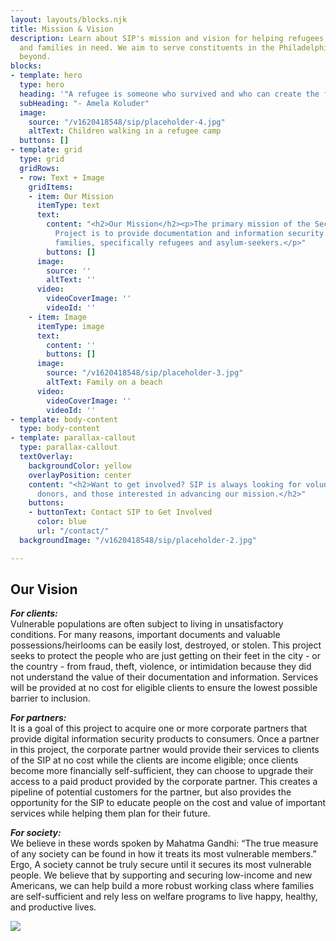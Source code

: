```yaml
---
layout: layouts/blocks.njk
title: Mission & Vision
description: Learn about SIP's mission and vision for helping refugees, asylum-seekers,
  and families in need. We aim to serve constituents in the Philadelphia area and
  beyond.
blocks:
- template: hero
  type: hero
  heading: '"A refugee is someone who survived and who can create the future."'
  subHeading: "- Amela Koluder"
  image:
    source: "/v1620418548/sip/placeholder-4.jpg"
    altText: Children walking in a refugee camp
  buttons: []
- template: grid
  type: grid
  gridRows:
  - row: Text + Image
    gridItems:
    - item: Our Mission
      itemType: text
      text:
        content: "<h2>Our Mission</h2><p>The primary mission of the Secure Information
          Project is to provide documentation and information security for vulnerable
          families, specifically refugees and asylum-seekers.</p>"
        buttons: []
      image:
        source: ''
        altText: ''
      video:
        videoCoverImage: ''
        videoId: ''
    - item: Image
      itemType: image
      text:
        content: ''
        buttons: []
      image:
        source: "/v1620418548/sip/placeholder-3.jpg"
        altText: Family on a beach
      video:
        videoCoverImage: ''
        videoId: ''
- template: body-content
  type: body-content
- template: parallax-callout
  type: parallax-callout
  textOverlay:
    backgroundColor: yellow
    overlayPosition: center
    content: "<h2>Want to get involved? SIP is always looking for volunteers, partners,
      donors, and those interested in advancing our mission.</h2>"
    buttons:
    - buttonText: Contact SIP to Get Involved
      color: blue
      url: "/contact/"
  backgroundImage: "/v1620418548/sip/placeholder-2.jpg"

---
```

## Our Vision

**_For clients:_**  
Vulnerable populations are often subject to living in unsatisfactory conditions. For many reasons, important documents and valuable possessions/heirlooms can be easily lost, destroyed, or stolen. This project seeks to protect the people who are just getting on their feet in the city - or the country - from fraud, theft, violence, or intimidation because they did not understand the value of their documentation and information. Services will be provided at no cost for eligible clients to ensure the lowest possible barrier to inclusion.

**_For partners:_**  
It is a goal of this project to acquire one or more corporate partners that provide digital information security products to consumers. Once a partner in this project, the corporate partner would provide their services to clients of the SIP at no cost while the clients are income eligible; once clients become more financially self-sufficient, they can choose to upgrade their access to a paid product provided by the corporate partner. This creates a pipeline of potential customers for the partner, but also provides the opportunity for the SIP to educate people on the cost and value of important services while helping them plan for their future.

**_For society:_**  
We believe in these words spoken by Mahatma Gandhi: “The true measure of any society can be found in how it treats its most vulnerable members.” Ergo, A society cannot be truly secure until it secures its most vulnerable people. We believe that by supporting and securing low-income and new Americans, we can help build a more robust working class where families are self-sufficient and rely less on welfare programs to live happy, healthy, and productive lives.

![](https://res.cloudinary.com/zheisey/image/upload/f_auto,q_auto,dpr_auto/v1622895995/sip/sip-logo-tr_pkj1at.png)